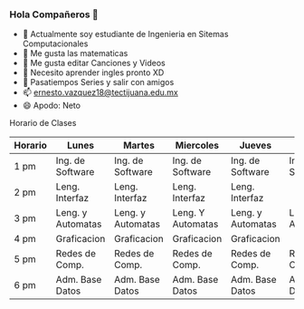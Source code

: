 ### Hola Compañeros 👋

- 🔭 Actualmente soy estudiante de Ingenieria en Sitemas Computacionales
- 🌱 Me gusta las matematicas
- 👯 Me gusta editar Canciones y Videos
- 🤔 Necesito aprender ingles pronto XD
- 💬 Pasatiempos Series y salir con amigos
- 📫 ernesto.vazquez18@tectijuana.edu.mx
- 😄 Apodo: Neto

Horario de Clases

| Horario | Lunes             | Martes            | Miercoles         | Jueves            | Viernes           |
|---------|-------------------|-------------------|-------------------|-------------------|-------------------|
| 1 pm    | Ing. de Software  | Ing. de Software  | Ing. de Software  | Ing. de Software  | Ing. de Software  |
| 2 pm    | Leng. Interfaz    | Leng. Interfaz    | Leng. Interfaz    | Leng. Interfaz    |                   |
| 3 pm    | Leng. y Automatas | Leng. y Automatas | Leng. Y Automatas | Leng. y Automatas | Leng. y Automatas |
| 4 pm    | Graficacion       | Graficacion       | Graficacion       | Graficacion       |                   |
| 5 pm    | Redes de Comp.    | Redes de Comp.    | Redes de Comp.    | Redes de Comp.    | Redes de Comp.    |
| 6 pm    | Adm. Base Datos   | Adm. Base Datos   | Adm. Base Datos   | Adm. Base Datos   | Adm. Base Datos   |

<!--
**ErnestoVV/ErnestoVV** is a ✨ _special_ ✨ repository because its `README.md` (this file) appears on your GitHub profile.

Here are some ideas to get you started:

- 🔭 I’m currently working on ...
- 🌱 I’m currently learning ...
- 👯 I’m looking to collaborate on ...
- 🤔 I’m looking for help with ...
- 💬 Ask me about ...
- 📫 How to reach me: ...
- 😄 Pronouns: ...
- ⚡ Fun fact: ...
-->
